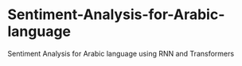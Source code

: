 # Sentiment-Analysis-for-Arabic-language
Sentiment Analysis for Arabic language using RNN and Transformers 
